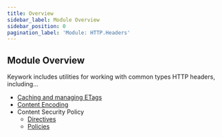 ```yaml
---
title: Overview
sidebar_label: Module Overview
sidebar_position: 0
pagination_label: 'Module: HTTP.Headers'
---
```


## Module Overview

Keywork includes utilities for working with common types HTTP headers,
including...

- [Caching and managing ETags](/modules/http/headers/caching/api)
- [Content Encoding](/modules/http/headers/content-encoding/api/)
- Content Security Policy
  - [Directives](/modules/http/headers/csp/directives/api/)
  - [Policies](/modules/http/headers/csp/policies/api/)
